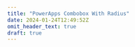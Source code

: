 ```yaml
---
title: "PowerApps Combobox With Radius"
date: 2024-01-24T12:49:52Z
omit_header_text: true
draft: true
---
```


